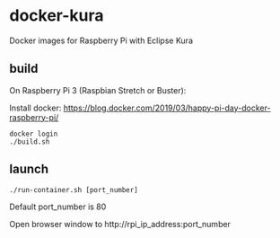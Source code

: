 # docker-kura
Docker images for Raspberry Pi with Eclipse Kura

## build
On Raspberry Pi 3 (Raspbian Stretch or Buster):

Install docker: https://blog.docker.com/2019/03/happy-pi-day-docker-raspberry-pi/

```
docker login
./build.sh
```

## launch
```
./run-container.sh [port_number]

```
Default port_number is 80

Open browser window to http://rpi_ip_address:port_number
